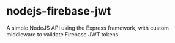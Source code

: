 # nodejs-firebase-jwt
A simple NodeJS API using the Express framework, with custom middleware to validate Firebase JWT tokens.
